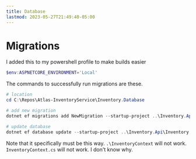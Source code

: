 ```yaml
---
title: Database
lastmod: 2023-05-27T21:49:40-05:00
---
```

# Migrations
I added this to my powershell profile to make builds easier
```powershell
$env:ASPNETCORE_ENVIRONMENT='Local'
```
The commands to successfully run migrations are these.
```powershell
# location
cd C:\Repos\Atlas-InventoryService\Inventory.Database

# add new migration
dotnet ef migrations add NewMigration --startup-project ..\Inventory.Api\Inventory.Api.csproj --context InventoryContext

# update database
dotnet ef database update --startup-project ..\Inventory.Api\Inventory.Api.csproj --context InventoryContext
```
Note that it specifically must be this way. `.\InventoryContext` will not work. `InventoryContext.cs` will not work. I don't know why.